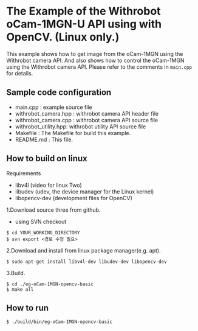 # The Example of the Withrobot oCam-1MGN-U API using with OpenCV. (Linux only.)
This example shows how to get image from the oCam-1MGN using the Withrobot camera API. And also shows how to control the oCam-1MGN using the Withrobot camera API. Please refer to the comments in `main.cpp` for details.

## Sample code configuration
- main.cpp : example source file
- withrobot_camera.hpp : withrobot camera API header file
- withrobot_camera.cpp : withrobot camera API source file
- withrobot_utility.hpp: withrobot utility API source file
- Makefile : The Makefile for build this example.
- README.md : This file.

## How to build on linux
Requirements
- libv4l       (video for linux Two)
- libudev       (udev, the device manager for the Linux kernel)
- libopencv-dev (development files for OpenCV)

1.Download source three from github.
- using SVN checkout
```
$ cd YOUR_WORKING_DIRECTORY
$ svn export <경로 수정 필요>
```

2.Download and install from linux package manager(e.g. apt).
```
$ sudo apt-get install libv4l-dev libudev-dev libopencv-dev
```

3.Build.
```
$ cd ./eg-oCam-1MGN-opencv-basic
$ make all
```

## How to run
```
$ ./build/bin/eg-oCam-1MGN-opencv-basic
```
